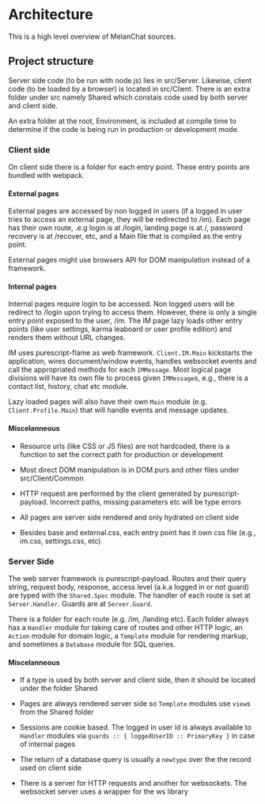 # Architecture

This is a high level overview of MelanChat sources.

## Project structure

Server side code (to be run with node.js) lies in src/Server. Likewise, client code (to be loaded by a browser) is located in src/Client. There is an extra folder under src namely Shared which constais code used by both server and client side.

An extra folder at the root, Environment, is included at compile time to determine if the code is being run in production or development mode.

### Client side

On client side there is a folder for each entry point. These entry points are bundled with webpack.

#### External pages

External pages are accessed by non logged in users (if a logged in user tries to access an external page, they will be redirected to /im). Each page has their own route, .e.g login is at /login, landing page is at /, password recovery is at /recover, etc, and a Main file that is compiled as the entry point.

External pages might use browsers API for DOM manipulation instead of a framework.

#### Internal pages

Internal pages require login to be accessed. Non logged users will be redirect to /login upon trying to access them. However, there is only a single entry point exposed to the user, /im. The IM page lazy loads other entry points (like user settings, karma leaboard or user profile edition) and renders them without URL changes.

IM uses purescript-flame as web framework. `Client.IM.Main` kickstarts the application, wires document/window events, handles websocket events and call the appropriated methods for each `IMMessage`. Most logical page divisions will have its own file to process given `IMMessage`s, e.g., there is a contact list, history, chat etc module.

Lazy loaded pages will also have their own `Main` module (e.g. `Client.Profile.Main`) that will handle events and message updates.

#### Miscelanneous

* Resource urls (like CSS or JS files) are not hardcoded, there is a function to set the correct path for production or development

* Most direct DOM manipulation is in DOM.purs and other files under src/Client/Common

* HTTP request are performed by the client generated by purescript-payload. Incorrect paths, missing parameters etc will be type errors

* All pages are server side rendered and only hydrated on client side

* Besides base and external.css, each entry point has it own css file (e.g., im.css, settings.css, etc)

### Server Side

The web server framework is purescript-payload. Routes and their query string, request body, response, access level (a.k.a logged in or not guard) are typed with the `Shared.Spec` module. The handler of each route is set at `Server.Handler`. Guards are at `Server.Guard`.

There is a folder for each route (e.g. /im, /landing etc). Each folder always has a `Handler` module for taking care of routes and other HTTP logic, an `Action` module for domain logic, a `Template` module for rendering markup, and sometimes a `Database` module for SQL queries.

#### Miscelanneous

* If a type is used by both server and client side, then it should be located under the folder Shared

* Pages are always rendered server side so `Template` modules use `view`s from the Shared folder

* Sessions are cookie based. The logged in user id is always available to `Handler` modules via `guards :: { loggedUserID :: PrimaryKey }` in case of internal pages

* The return of a database query is usually a `newtype` over the the record used on client side

* There is a server for HTTP requests and another for websockets. The websocket server uses a wrapper for the ws library